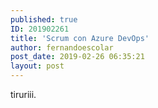 ```yaml
---
published: true
ID: 201902261
title: 'Scrum con Azure DevOps'
author: fernandoescolar
post_date: 2019-02-26 06:35:21
layout: post
---
```


tiruriii.<!--break-->

